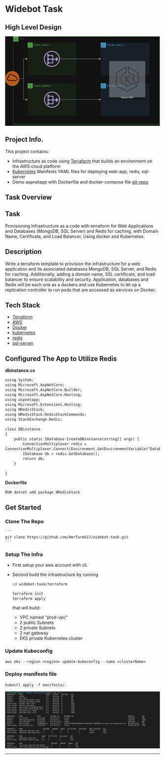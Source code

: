 # Widebot Task
## High Level Design
![Diagram](./docs/images/diagram.png)

## Project Info.

This project contains:
*  Infrastructure as code using [Terraform](https://www.terraform.io/) that builds an environment on the AWS cloud platform
* [Kubernetes](https://kubernetes.io) Manifests YAML files for deploying web-app, redis, sql-server
* Demo aspnetapp with Dockerfile and docker-compose file [git-repo](https://github.com/docker/awesome-compose/tree/master/aspnet-mssql)

## Task Overview

## Task
Provisioning Infrastructure as a code with terraform for Web Applications and Databases
(MongoDB, SQL Server) and Redis for caching, with Domain Name, Certificate, and Load
Balancer, Using docker and Kubernetes.
## Description
Write a terraform template to provision the infrastructure for a web application and its associated databases MongoDB, SQL Server, and Redis for
caching. Additionally, adding a domain name, SSL certificate, and load balancer
to ensure scalability and security.
Application, databases and Redis will be each one as a dockers and use Kubernetes to let up a
replication controller to run pods that are accessed as services on Docker.


## Tech Stack

* [Terraform](https://www.terraform.io/)
* [AWS](https://aws.amazon.com/)
* [Docker](https://www.docker.com/)
* [kubernetes](https://kubernetes.io)
* [redis](https://redis.io/)
* [sql-server](https://www.microsoft.com/en-us/sql-server)

## Configured The App to Utilize Redis 
**dbinstance.cs**
```
using System;
using Microsoft.AspNetCore;
using Microsoft.AspNetCore.Builder;
using Microsoft.AspNetCore.Hosting;
using aspnetapp;
using Microsoft.Extensions.Hosting;
using NRedisStack;
using NRedisStack.RedisStackCommands;
using StackExchange.Redis;

class DBinstance
{
    public static IDatabase CreateDBinstance(string[] args) {
        ConnectionMultiplexer redis = ConnectionMultiplexer.Connect(Environment.GetEnvironmentVariable("Databases"));
        IDatabase db = redis.GetDatabase();
        return db;
    }

}
``` 
**Dockerfile**

```
RUN dotnet add package NRedisStack
```

## Get Started

### Clone The Repo 
    ```
    git clone https://github.com/AmrTarek17/widebot-task.git
    ```
### Setup The Infra
* First setup your aws account with cli.

* Second build the infrastructure by running

    ```bash
    cd widebot-task/terraform
    ```

    ``` 
    terraform init
    terraform apply
    ```
    that will build:
    
    * VPC named "prod-vpc"
    * 2 public Subnets
    * 2 private Subnets
    * 2 nat gateway   
    * EKS private Kubernetes cluster


       

### Update Kubeconfig
    
```        
aws eks --region <region> update-kubeconfig --name <clusterName>
```
### Deploy manifests file

``` 
kubectl apply -f manifests/.
```
![image](./docs/images/get-all.png)

---

